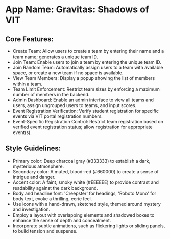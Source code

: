 # **App Name**: Gravitas: Shadows of VIT

## Core Features:

- Create Team: Allow users to create a team by entering their name and a team name; generates a unique team ID.
- Join Team: Enable users to join a team by entering the unique team ID.
- Join Random Team: Automatically assign users to a team with available space, or create a new team if no space is available.
- View Team Members: Display a popup showing the list of members within a team.
- Team Limit Enforcement: Restrict team sizes by enforcing a maximum number of members in the backend.
- Admin Dashboard: Enable an admin interface to view all teams and users, assign ungrouped users to teams, and input scores.
- Event Registration Verification: Verify student registration for specific events via VIT portal registration numbers.
- Event-Specific Registration Control: Restrict team registration based on verified event registration status; allow registration for appropriate event(s).

## Style Guidelines:

- Primary color: Deep charcoal gray (#333333) to establish a dark, mysterious atmosphere.
- Secondary color: A muted, blood-red (#660000) to create a sense of intrigue and danger.
- Accent color: A faint, smoky white (#EEEEEE) to provide contrast and readability against the dark background.
- Body and headline font: 'Creepster' for headings, 'Roboto Mono' for body text, evoke a thrilling, eerie feel.
- Use icons with a hand-drawn, sketched style, themed around mystery and investigation.
- Employ a layout with overlapping elements and shadowed boxes to enhance the sense of depth and concealment.
- Incorporate subtle animations, such as flickering lights or sliding panels, to build tension and suspense.
